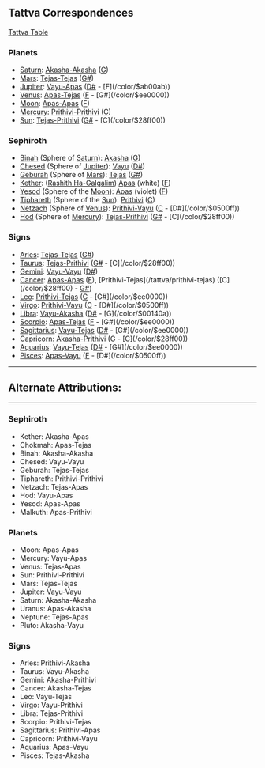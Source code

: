 ## Tattva Correspondences

[Tattva Table](/tattvas)

### Planets
- [Saturn](/keys/Th): [Akasha-Akasha](/tattva/akasha-akasha) ([G](/color/$00140a))
- [Mars](/keys/P): [Tejas-Tejas](/tattva/tejas-tejas) ([G#](/color/$ee0000))
- [Jupiter](/keys/K): [Vayu-Apas](/tattva/vayu-apas) ([D#](/color/$0500ff) - [F](/color/$ab00ab))
- [Venus](/keys/D): [Apas-Tejas](/tattva/apas-tejas) ([F](/color/$ab00ab) - [G#](/color/$ee0000))
- [Moon](/keys/G): [Apas-Apas](/tattva/apas-apas) ([F](/color/$ab00ab))
- [Mercury](/keys/B): [Prithivi-Prithivi](/tattva/prithivi-prithivi) ([C](/color/$28ff00))
- [Sun](/keys/R): [Tejas-Prithivi](/tattva/tejas-prithivi) ([G#](/color/$ee0000) - [C](/color/$28ff00))

### Sephiroth
- [Binah](/keys/BINH) (Sphere of [Saturn](/keys/ShBThAI)): [Akasha](/tattva/akasha-akasha) ([G](/color/$00140a))
- [Chesed](/keys/ChSD) (Sphere of [Jupiter](/keys/TzDK)): [Vayu](/tattva/vayu-vayu) ([D#](/color/$0500ff))
- [Geburah](/keys/GBVRH) (Sphere of [Mars](/keys/MADIM)): [Tejas](/tattva/tejas-tejas) ([G#](/color/$ee0000))
- [Kether](/keys/KThR): ([Rashith Ha-Galgalim](/keys/RAShITh.HGLGLIM)) [Apas](/tattva/apas-apas) (white) ([F](/color/$ffffff))
- [Yesod](/keys/ISVD) (Sphere of the [Moon](/keys/LBNH)): [Apas](/tattva/apas-apas) (violet) ([F](/color/$ab00ab))
- [Tiphareth](/keys/ThPARTh) (Sphere of the [Sun](/keys/ShMSh)): [Prithivi](/tattva/prithivi-prithivi) ([C](/color/$28ff00))
- [Netzach](/keys/NTzCh) (Sphere of [Venus](/keys/NVGH)): [Prithivi-Vayu](/tattva/prithivi-vayu) ([C](/color/$28ff00) - [D#](/color/$0500ff))
- [Hod](/keys/HVD) (Sphere of [Mercury](/keys/KVKB)): [Tejas-Prithivi](/tattva/tejas-prithivi) ([G#](/color/$ee0000) - [C](/color/$28ff00))

### Signs
- [Aries](/keys/H): [Tejas-Tejas](/tattva/tejas-tejas) ([G#](/color/$ee0000))
- [Taurus](/keys/V): [Tejas-Prithivi](/tattva/tejas-prithivi) ([G#](/color/$ee0000) - [C](/color/$28ff00))
- [Gemini](/keys/Z): [Vayu-Vayu](/tattva/vayu-vayu) ([D#](/color/$0500ff))
- [Cancer](/keys/Ch): [Apas-Apas](/tattva/apas-apas) ([F](/color/$ab00ab)), [Prithivi-Tejas](/tattva/prithivi-tejas) ([C](/color/$28ff00) - [G#](/color/$ee0000))
- [Leo](/keys/T): [Prithivi-Tejas](/tattva/prithivi-tejas) ([C](/color/$28ff00) - [G#](/color/$ee0000))
- [Virgo](/keys/I): [Prithivi-Vayu](/tattva/prithivi-vayu) ([C](/color/$28ff00) - [D#](/color/$0500ff))
- [Libra](/keys/L): [Vayu-Akasha](/tattva/vayu-akasha) ([D#](/color/$0500ff) - [G](/color/$00140a))
- [Scorpio](/keys/N): [Apas-Tejas](/tattva/apas-tejas) ([F](/color/$ab00ab) - [G#](/color/$ee0000))
- [Sagittarius](/keys/S): [Vayu-Tejas](/tattva/vayu-tejas) ([D#](/color/$0500ff) - [G#](/color/$ee0000))
- [Capricorn](/keys/O): [Akasha-Prithivi](/tattva/akasha-prithivi) ([G](/color/$00140a) - [C](/color/$28ff00))
- [Aquarius](/keys/Tz): [Vayu-Tejas](/tattva/vayu-tejas) ([D#](/color/$0500ff) - [G#](/color/$ee0000))
- [Pisces](/keys/Q): [Apas-Vayu](/tattva/apas-vayu) ([F](/color/$ab00ab) - [D#](/color/$0500ff))

---
## Alternate Attributions:
---

### Sephiroth
- Kether: Akasha-Apas
- Chokmah: Apas-Tejas
- Binah: Akasha-Akasha
- Chesed: Vayu-Vayu
- Geburah: Tejas-Tejas
- Tiphareth: Prithivi-Prithivi
- Netzach: Tejas-Apas
- Hod: Vayu-Apas
- Yesod: Apas-Apas
- Malkuth: Apas-Prithivi

### Planets
- Moon: Apas-Apas
- Mercury: Vayu-Apas
- Venus: Tejas-Apas
- Sun: Prithivi-Prithivi
- Mars: Tejas-Tejas
- Jupiter: Vayu-Vayu
- Saturn: Akasha-Akasha
- Uranus: Apas-Akasha
- Neptune: Tejas-Apas
- Pluto: Akasha-Vayu

### Signs
- Aries: Prithivi-Akasha
- Taurus: Vayu-Akasha
- Gemini: Akasha-Prithivi
- Cancer: Akasha-Tejas
- Leo: Vayu-Tejas
- Virgo: Vayu-Prithivi
- Libra: Tejas-Prithivi
- Scorpio: Prithivi-Tejas
- Sagittarius: Prithivi-Apas
- Capricorn: Prithivi-Vayu
- Aquarius: Apas-Vayu
- Pisces: Tejas-Akasha
